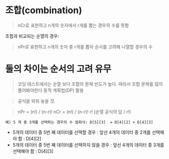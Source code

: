 # 조합(combination)
> nCr로 표현하고 n개의 숫자에서 r개를 뽑는 경우의 수를 뜻함<br/>

조합과 비교되는 순열의 경우:
> nPr로 표현하고 n개의 숫자 중 r개를 뽑아 순서를 고려해 나열할 경우의 수

<h1>둘의 차이는 순서의 고려 유무</h1>

> 코딩 테스트에서는 순열 보다 조합의 문제 빈도가 높다. 
> 따라서 조합 문제를 많이 풀어봐야한다
> 동적 계획법(DP) 활용

> 공식을 외워 놓을 것.

> nPr = (n!) / (n-r)!
> nCr = (n!) / (n-r)! r! (순열 공식의 답 / r!)

```예) 5 개 중 3개를 선택하는 경우의 수 점화식: D[5][3]  = D[4][2] + D[4][3] ```
- 5개의 데이터 중 5번 째 데이터를 선택할 경우 : 앞선 4개의 데이터 중 2개를 선택해야 함 : D[4][2]
- 5개의 데이터 중 5번 째 데이터를 선택하지 않을 경우 : 앞선 4개의 데이터 중 3개를 선택해야 함 : D[4][3]